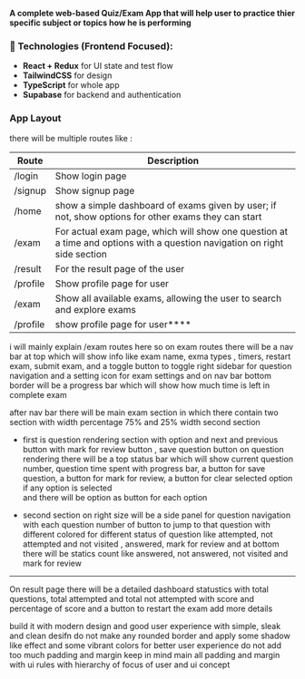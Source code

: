 **A complete web-based Quiz/Exam App that will help user to practice thier specific subject or topics how he is performing**

### 🧩 Technologies (Frontend Focused):

-   **React + Redux** for UI state and test flow
-   **TailwindCSS** for design
-   **TypeScript** for whole app
-   **Supabase** for backend and authentication

### App Layout

there will be multiple routes like :

| Route    | Description                                                                                                               |
| -------- | ------------------------------------------------------------------------------------------------------------------------- |
| /login   | Show login page                                                                                                           |
| /signup  | Show signup page                                                                                                          |
| /home    | show a simple dashboard of exams given by user; if not, show options for other exams they can start                       |
| /exam    | For actual exam page, which will show one question at a time and options with a question navigation on right side section |
| /result  | For the result page of the user                                                                                           |
| /profile | Show profile page for user                                                                                                |
| /exam    | Show all available exams, allowing the user to search and explore exams                                                   |
| /profile | show profile page for user\*\*\*\*                                                                                        |

i will mainly explain /exam routes here
so on exam routes there will be a nav bar at top which will show info like exam name, exma types , timers, restart exam, submit exam, and a toggle button to toggle right sidebar for question navigation and a setting icon for exam settings and on nav bar bottom border will be a progress bar which will show how much time is left in complete exam

after nav bar there will be main exam section in which there contain two section with width percentage 75% and 25% width second section

-   first is question rendering section with option and next and previous button with mark for review button , save question button on question rendering there will be a top status bar which will show current question number, question time spent with progress bar, a button for save question, a button for mark for review, a button for clear selected option if any option is selected  
    and there will be option as button for each option

-   second section on right size will be a side panel for question navigation with each question number of button to jump to that question with different colored for different status of question like attempted, not attempted and not visited , answered, mark for review and at bottom there will be statics count like answered, not answered, not visited and mark for review

---

On result page there will be a detailed dashboard statustics with total questions, total attempted and total not attempted with score and percentage of score and a button to restart the exam add more details

build it with modern design and good user experience with simple, sleak and clean desifn do not make any rounded border and apply some shadow like effect and some vibrant colors for better user experience do not add too much padding and margin keep in mind main all padding and margin with ui rules with hierarchy of focus of user and ui concept
